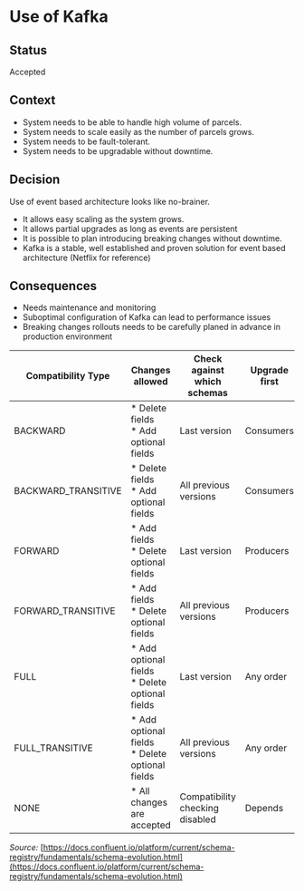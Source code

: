 # Use of Kafka

## Status
Accepted

## Context
* System needs to be able to handle high volume of parcels. 
* System needs to scale easily as the number of parcels grows.
* System needs to be fault-tolerant. 
* System needs to be upgradable without downtime.

## Decision
Use of event based architecture looks like no-brainer. 
* It allows easy scaling as the system grows.
* It allows partial upgrades as long as events are persistent
* It is possible to plan introducing breaking changes without downtime.
* Kafka is a stable, well established and proven solution for event based architecture (Netflix for reference)


## Consequences
* Needs maintenance and monitoring
* Suboptimal configuration of Kafka can lead to performance issues
* Breaking changes rollouts needs to be carefully planed in advance in production environment



Compatibility Type| Changes allowed                                      |	Check against which schemas	| Upgrade first 
--- |------------------------------------------------------| --- |---------------
BACKWARD | * Delete fields <br/>  * Add optional fields         |Last version | 	Consumers    |
BACKWARD_TRANSITIVE | * Delete fields <br/>* Add optional fields           |All previous versions	| Consumers     |
FORWARD | * Add fields <br/> * Delete optional fields          |Last version | 	Producers    |
FORWARD_TRANSITIVE| * Add fields <br/> * Delete optional fields          |All previous versions | 	Producers    |
FULL | * Add optional fields <br/> * Delete optional fields |Last version | 	Any order    |
FULL_TRANSITIVE | * Add optional fields <br/> * Delete optional fields |All previous versions | 	Any order    |
NONE | * All changes are accepted | Compatibility checking disabled |	Depends    | 


*Source:* [https://docs.confluent.io/platform/current/schema-registry/fundamentals/schema-evolution.html](https://docs.confluent.io/platform/current/schema-registry/fundamentals/schema-evolution.html)